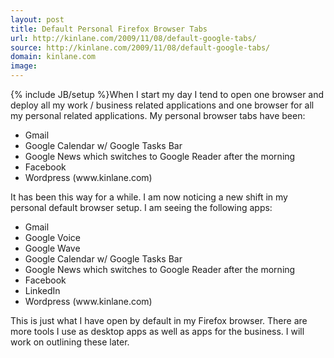```yaml
---
layout: post
title: Default Personal Firefox Browser Tabs
url: http://kinlane.com/2009/11/08/default-google-tabs/
source: http://kinlane.com/2009/11/08/default-google-tabs/
domain: kinlane.com
image: 
---
```

{% include JB/setup %}When I start my day I tend to open one browser and deploy all my work / business related applications and one browser for all my personal related applications. My personal browser tabs have been:
<ul class="mainlist">
     <li>Gmail
     </li>
     <li>Google Calendar w/ Google Tasks Bar
     </li>
     <li>Google News which switches to Google Reader after the morning
     </li>
     <li>Facebook
     </li>
     <li>Wordpress (www.kinlane.com)
     </li>
</ul>It has been this way for a while. I am now noticing a new shift in my personal default browser setup. I am seeing the following apps:
<ul class="mainlist">
     <li>Gmail
     </li>
     <li>Google Voice
     </li>
     <li>Google Wave
     </li>
     <li>Google Calendar w/ Google Tasks Bar
     </li>
     <li>Google News which switches to Google Reader after the morning
     </li>
     <li>Facebook
     </li>
     <li>LinkedIn
     </li>
     <li>Wordpress (www.kinlane.com)
     </li>
</ul>This is just what I have open by default in my Firefox browser. There are more tools I use as desktop apps as well as apps for the business. I will work on outlining these later.